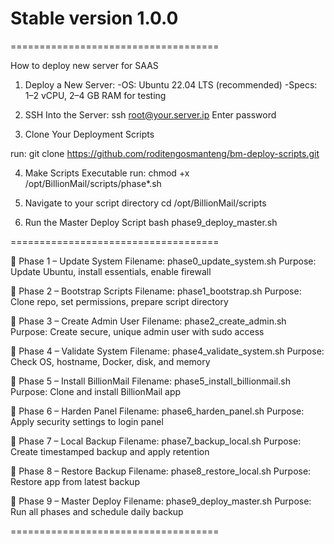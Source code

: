 # Stable version 1.0.0

====================================

How to deploy new server for SAAS


1. Deploy a New Server:
-OS: Ubuntu 22.04 LTS (recommended)
-Specs: 1–2 vCPU, 2–4 GB RAM for testing

2. SSH Into the Server:
ssh root@your.server.ip
Enter password

3. Clone Your Deployment Scripts

run:
git clone https://github.com/roditengosmanteng/bm-deploy-scripts.git

4. Make Scripts Executable
run: chmod +x /opt/BillionMail/scripts/phase*.sh

5. Navigate to your script directory
cd /opt/BillionMail/scripts

6. Run the Master Deploy Script
bash phase9_deploy_master.sh

====================================

📁 Phase 1 – Update System
Filename: phase0_update_system.sh
Purpose: Update Ubuntu, install essentials, enable firewall


📁 Phase 2 – Bootstrap Scripts
Filename: phase1_bootstrap.sh
Purpose: Clone repo, set permissions, prepare script directory


📁 Phase 3 – Create Admin User
Filename: phase2_create_admin.sh
Purpose: Create secure, unique admin user with sudo access


📁 Phase 4 – Validate System
Filename: phase4_validate_system.sh
Purpose: Check OS, hostname, Docker, disk, and memory


📁 Phase 5 – Install BillionMail
Filename: phase5_install_billionmail.sh
Purpose: Clone and install BillionMail app


📁 Phase 6 – Harden Panel
Filename: phase6_harden_panel.sh
Purpose: Apply security settings to login panel


📁 Phase 7 – Local Backup
Filename: phase7_backup_local.sh
Purpose: Create timestamped backup and apply retention


📁 Phase 8 – Restore Backup
Filename: phase8_restore_local.sh
Purpose: Restore app from latest backup


📁 Phase 9 – Master Deploy
Filename: phase9_deploy_master.sh
Purpose: Run all phases and schedule daily backup

====================================